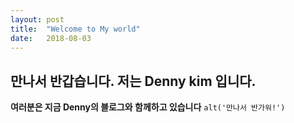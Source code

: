 ```yaml
---
layout: post
title:  "Welcome to My world"
date:   2018-08-03
---
```


## 만나서 반갑습니다. 저는 Denny kim 입니다.
**여러분은 지금 Denny의 블로그와 함께하고 있습니다**
`alt('만나서 반가워!')`
